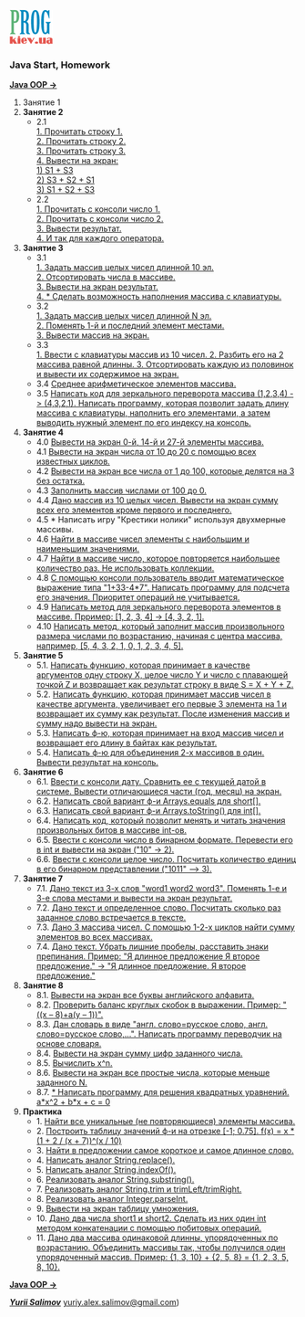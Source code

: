[![Prog.kiev.ua](logo.png)](https://prog.kiev.ua)

<h3>Java Start, Homework</h3>

[**Java OOP ->**](https://github.com/YuriiSalimov/Prog.kiev.ua-JavaOOP)

<ol>
<li>Занятие 1</li>

<li><strong>Занятие 2</strong>
    <ul>
        <li> 2.1<br>
            <a href="/src/main/java/com/yurii/salimov/lesson02/task01">
                1. Прочитать строку 1.<br>
                2. Прочитать строку 2.<br>
                3. Прочитать строку 3.<br>
                4. Вывести на экран:<br>
                    1) S1 + S3<br>
                    2) S3 + S2 + S1<br>
                    3) S1 + S2 + S3
            </a>
        </li>
        <li> 2.2<br>
            <a href="/src/main/java/com/yurii/salimov/lesson02/task02">
                1. Прочитать с консоли число 1.<br>
                2. Прочитать с консоли число 2.<br>
                3. Вывести результат.<br>
                4. И так для каждого оператора.
            </a>
        </li>
    </ul>
</li>

<li><strong>Занятие 3</strong>
    <ul>
        <li> 3.1<br>
            <a href="/src/main/java/com/yurii/salimov/lesson03/task01">
                1. Задать массив целых чисел длинной 10 эл.<br>
                2. Отсортировать числа в массиве.<br>
                3. Вывести на экран результат.<br>
                4. * Сделать возможность наполнения массива с клавиатуры.
            </a>
        </li>
        <li> 3.2<br>
            <a href="/src/main/java/com/yurii/salimov/lesson03/task02">
                1. Задать массив целых чисел длинной N эл.<br>
                2. Поменять 1-й и последний элемент местами.<br>
                3. Вывести массив на экран.
            </a>
        </li>
        <li> 3.3<br>
            <a href="/src/main/java/com/yurii/salimov/lesson03/task03">
               1. Ввести с клавиатуры массив из 10 чисел.
               2. Разбить его на 2 массива равной длинны.
               3. Отсортировать каждую из половинок и вывести их содержимое на экран.
            </a>
        </li>
        <li> 3.4
            <a href="/src/main/java/com/yurii/salimov/lesson03/task04">
                Среднее арифметическое элементов массива.
            </a>
        </li>
        <li> 3.5
            <a href="/src/main/java/com/yurii/salimov/lesson03/task05">
                Написать код для зеркального переворота массива (1,2,3,4) -> (4,3,2,1).
                Написать программу, которая позволит задать длину массива с клавиатуры, 
                наполнить его элементами, а затем выводить нужный элемент по его индексу 
                на консоль.
            </a>
        </li>
    </ul>
</li>

<li><strong>Занятие 4</strong>
    <ul>
        <li> 4.0
             <a href="/src/main/java/com/yurii/salimov/lesson04/task00">
                Вывести на экран 0-й, 14-й и 27-й элементы массива.
             </a>
        </li>
        <li> 4.1
            <a href="/src/main/java/com/yurii/salimov/lesson04/task01">
                Вывести на экран числа от 10 до 20 с помощью
                всех известных циклов.
            </a>
        </li>
        <li> 4.2
            <a href="/src/main/java/com/yurii/salimov/lesson04/task02">
                Вывести на экран все числа от 1 до 100, которые
                делятся на 3 без остатка.
            </a>
        </li>
        <li> 4.3
            <a href="/src/main/java/com/yurii/salimov/lesson04/task03">
                Заполнить массив числами от 100 до 0.
            </a>
        </li>
        <li> 4.4
            <a href="/src/main/java/com/yurii/salimov/lesson04/task04">
                Дано массив из 10 целых чисел. Вывести на экран
                сумму всех его элементов кроме первого и
                последнего.
            </a>
        </li>
        <li> 4.5
            <!--<a href="/src/main/java/com/yurii/salimov/lesson04/task05">-->
                * Написать игру "Крестики нолики" используя двухмерные массивы.
            <!--</a>-->
        </li>
        <li> 4.6
            <a href="/src/main/java/com/yurii/salimov/lesson04/task06">
                Найти в массиве чисел элементы с наибольшим и
                наименьшим значениями.
            </a>
        </li>
        <li> 4.7
            <a href="/src/main/java/com/yurii/salimov/lesson04/task07">
                Найти в массиве число, которое повторяется
                наибольшее количество раз. Не использовать
                коллекции.
            </a>
        </li>
        <li> 4.8
            <a href="/src/main/java/com/yurii/salimov/lesson04/task08">
                С помощью консоли пользователь вводит
                математическое выражение типа "1+33-4*7". Написать
                программу для подсчета его значения. Приоритет
                операций не учитывается.
            </a>
        </li>
        <li> 4.9
            <a href="/src/main/java/com/yurii/salimov/lesson04/task09">
                Написать метод для зеркального переворота элементов в массиве.
                Прример: [1, 2, 3, 4] -> [4, 3, 2, 1].
            </a>
        </li>
        <li> 4.10
            <a href="/src/main/java/com/yurii/salimov/lesson04/task10">
                Написать метод, который заполнит массив
                произвольного размера числами по возрастанию,
                начиная с центра массива, например,
                [5, 4, 3, 2, 1, 0, 1, 2, 3, 4, 5].
            </a>
        </li>
    </ul>
</li>

<li><strong>Занятие 5</strong>
    <ul>
        <li> 5.1. 
            <a href="/src/main/java/com/yurii/salimov/lesson05/task01">
                Написать функцию, которая принимает в качестве аргументов
                одну строку X, целое число Y и число с плавающей точкой Z и
                возвращает как результат строку в виде
                S = X + Y + Z.
            </a>
        </li>
        <li> 5.2. 
            <a href="/src/main/java/com/yurii/salimov/lesson05/task02">
                Написать функцию, которая принимает массив чисел в качестве
                аргумента, увеличивает его первые 3 элемента на 1 и
                возвращает их сумму как результат. После изменения массив и
                сумму надо вывести на экран.
            </a>
        </li>
        <li> 5.3. 
            <a href="/src/main/java/com/yurii/salimov/lesson05/task03">
                Написать ф-ю, которая принимает на вход массив чисел и
                возвращает его длину в байтах как результат.
            </a>
        </li>
        <li> 5.4. 
            <a href="/src/main/java/com/yurii/salimov/lesson05/task04">
                Написать ф-ю для объединения 2-х массивов в один. Вывести
                результат на консоль.
            </a>
        </li>
    </ul>
</li>

<li><strong>Занятие 6</strong>
    <ul>
        <li> 6.1.
            <a href="/src/main/java/com/yurii/salimov/lesson06/task01">
                Ввести с консоли дату. Сравнить ее с текущей датой в
                системе. Вывести отличающиеся части (год, месяц) на
                экран.
            </a>
        </li>
        <li> 6.2.
            <a href="/src/main/java/com/yurii/salimov/lesson06/task02">
                Написать свой вариант ф-и Arrays.equals для short[].
            </a>
        </li>
        <li> 6.3.
            <a href="/src/main/java/com/yurii/salimov/lesson06/task03">
                Написать свой вариант ф-и Arrays.toString() для int[].
            </a>
        </li>
        <li> 6.4.
            <a href="/src/main/java/com/yurii/salimov/lesson06/task04">
                Написать код, который позволит менять и читать значения
                произвольных битов в массиве int-ов.
            </a>
        </li>
        <li> 6.5.
            <a href="/src/main/java/com/yurii/salimov/lesson06/task05">
                Ввести с консоли число в бинарном формате. Перевести
                его в int и вывести на экран ("10" -> 2).
            </a>
        </li>
        <li> 6.6.
            <a href="/src/main/java/com/yurii/salimov/lesson06/task06">
                Ввести с консоли целое число. Посчитать количество
                единиц в его бинарном представлении ("1011" –> 3).
            </a>
        </li>
    </ul>
</li>

<li><strong>Занятие 7</strong>
    <ul>
        <li> 7.1.
            <a href="/src/main/java/com/yurii/salimov/lesson07/task01">
                Дано текст из 3-х слов "word1 word2 word3". Поменять 1-е
                и 3-е слова местами и вывести на экран результат.
            </a>
        </li>
        <li> 7.2.
            <a href="/src/main/java/com/yurii/salimov/lesson07/task02">
                Дано текст и определенное слово. Посчитать сколько раз
                заданное слово встречается в тексте.
            </a>
        </li>
        <li> 7.3.
            <a href="/src/main/java/com/yurii/salimov/lesson07/task03">
                Дано 3 массива чисел. С помощью 1-2-х циклов найти
                сумму элементов во всех массивах.
            </a>
        </li>
        <li> 7.4.
            <a href="/src/main/java/com/yurii/salimov/lesson07/task04">
                Дано текст. Убрать лишние пробелы, расставить знаки
                препинания. 
                Пример: "Я длинное предложение Я второе предложение." -> 
                "Я длинное предложение. Я второе предложение."
            </a>
        </li>
    </ul>
</li>

<li><strong>Занятие 8</strong>
    <ul>
        <li> 8.1.
            <a href="/src/main/java/com/yurii/salimov/lesson08/task01">
                Вывести на экран все буквы английского алфавита.
            </a>
        </li>
        <li> 8.2.
            <a href="/src/main/java/com/yurii/salimov/lesson08/task02">
                Проверить баланс круглых скобок в выражении.
                Пример: "((x – 8)+a(y – 1))".
            </a>
        </li>
        <li> 8.3.
            <a href="/src/main/java/com/yurii/salimov/lesson08/task03">
                Дан словарь в виде "англ. слово=русское слово, англ.
                слово=русское слово,…". Написать программу переводчик
                на основе словаря.
            </a>
        </li>
        <li> 8.4.
            <a href="/src/main/java/com/yurii/salimov/lesson08/task04">
                Вывести на экран сумму цифр заданного числа.
            </a>
        </li>
        <li> 8.5.
            <a href="/src/main/java/com/yurii/salimov/lesson08/task05">
                Вычислить x^n.
            </a>
        </li>
        <li> 8.6.
            <a href="/src/main/java/com/yurii/salimov/lesson08/task06">
                Вывести на экран все простые числа, которые меньше
                заданного N.
            </a>
        </li>
        <li> 8.7.
            <a href="/src/main/java/com/yurii/salimov/lesson08/task07">
                * Написать программу для решения квадратных уравнений.
                a*x^2 + b*x + c = 0
            </a>
        </li>
    </ul>
</li>

<li><strong>Практика</strong>
    <ul>
        <li> 1.
            <a href="/src/main/java/com/yurii/salimov/practice/task01">
                Найти все уникальные (не повторяющиеся) элементы массива.
            </a>
        </li>
        <li> 2.
            <a href="/src/main/java/com/yurii/salimov/practice/task02">
                Построить таблицу значений ф-и на отрезке [-1; 0.75].
                f(x) = x * (1 + 2 / (x + 7))^(x / 10)
            </a>
        </li>
        <li> 3.
            <a href="/src/main/java/com/yurii/salimov/practice/task03">
                Найти в предложении самое короткое и самое длинное слово.
            </a>
        </li>
        <li> 4.
            <a href="/src/main/java/com/yurii/salimov/practice/task04">
                Написать аналог String.replace().
            </a>
        </li>
        <li> 5.
            <a href="/src/main/java/com/yurii/salimov/lesson08/task05">
                Написать аналог String.indexOf().
            </a>
        </li>
        <li> 6.
            <a href="/src/main/java/com/yurii/salimov/practice/task06">
                Реализовать аналог String.substring().
            </a>
        </li>
        <li> 7.
            <a href="/src/main/java/com/yurii/salimov/practice/task07">
                Реализовать аналог String.trim и trimLeft/trimRight.
            </a>
        </li>
        <li> 8.
            <a href="/src/main/java/com/yurii/salimov/practice/task08">
                Реализовать аналог Integer.parseInt.
            </a>
        </li>
        <li> 9.
            <a href="/src/main/java/com/yurii/salimov/practice/task09">
                Вывести на экран таблицу умножения.
            </a>
        </li>
        <li> 10.
            <a href="/src/main/java/com/yurii/salimov/practice/task10">
                Дано два числа short1 и short2. Сделать из них один int
                методом конкатенации с помощью побитовых операций.
            </a>
        </li>
        <li> 11.
            <a href="/src/main/java/com/yurii/salimov/practice/task11">
                Дано два массива одинаковой длинны, упорядоченных
                по возрастанию. Объединить массивы так, чтобы
                получился один упорядоченный массив. 
                Пример: {1, 3, 10} + {2, 5, 8} = {1, 2, 3, 5, 8, 10}.
            </a>
        </li>
    </ul>
</li>
</ol>

[**Java OOP ->**](https://github.com/YuriiSalimov/Prog.kiev.ua-JavaOOP)

[_**Yurii Salimov**_](https://www.linkedin.com/in/yurii-salimov)
[yuriy.alex.salimov@gmail.com](mailto:yuriy.alex.salimov@gmail.com))
